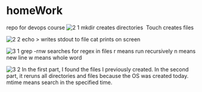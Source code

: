 # homeWork
repo for devops course
![2 1](https://github.com/user-attachments/assets/5096c05a-8677-4323-a0cf-2aa921f91677)
mkdir creates directories 
Touch creates files

![2 2](https://github.com/user-attachments/assets/a6163dd5-781d-4bac-ae25-13593dffeadf)
echo > writes stdout to file
cat prints on screen

![3 1](https://github.com/user-attachments/assets/27454013-5824-48a8-8d3d-368e24461b31)
grep -rnw searches for regex in files
r means run recursively
n means new line
w means whole word

![3 2](https://github.com/user-attachments/assets/0dd0356c-5630-4911-840c-a6bb45ead6fa)
In the first part, I found the files I previously created.
In the second part, it reruns all directories and files because the OS was created today.
mtime means search in the specified time.



